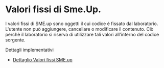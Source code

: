 # Valori fissi di Sme.Up.
I valori fissi di SME.up sono oggetti il cui codice è fissato dal laboratorio.
L'utente non può aggiungere, cancellare o modificare il contenuto. Ciò perchè il laboratorio si riserva di utilizzare tali valori all'interno del codice sorgente.

Dettagli implementativi
- [Dettaglio Valori fissi SME.up](Sorgenti/MB/DOC_OGG/OG_V2_D)
